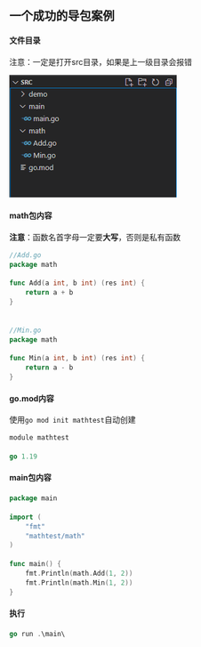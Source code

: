 ## 一个成功的导包案例

#### 文件目录

注意：一定是打开src目录，如果是上一级目录会报错

![](picture/项目目录.png)

#### math包内容

**注意**：函数名首字母一定要**大写**，否则是私有函数

```go
//Add.go
package math

func Add(a int, b int) (res int) {
	return a + b
}


//Min.go
package math

func Min(a int, b int) (res int) {
	return a - b
}
```

#### go.mod内容

使用`go mod init mathtest`自动创建

```go
module mathtest

go 1.19
```

#### main包内容

```go
package main

import (
	"fmt"
	"mathtest/math"
)

func main() {
	fmt.Println(math.Add(1, 2))
	fmt.Println(math.Min(1, 2))
}
```

#### 执行

```go
go run .\main\
```

